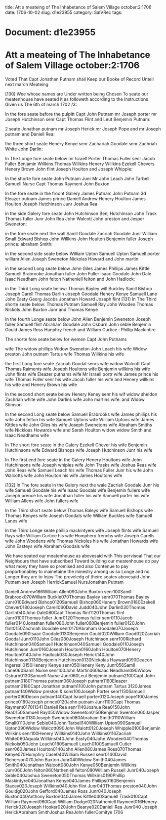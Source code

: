 title: Att a meateing of The Inhabetance of Salem Village october:2:1706
date: 1706-10-02
slug: d1e23955
category: SalVRec
tags: 




# Document: d1e23955


# Att a meateing of The Inhabetance of Salem Village october:2:1706 

Voted That Capt Jonathan Putnam shall Keep our Booke of Record Untell next march Meateing

[130] Wee whose names are Under written being Chosen To seate our meatenhouse have seated it as followeth according to the Instructions Given us The 6th of march 1702 /3:

In the fore seate before the pulpitt Capt John Putnam mr Joseph porter mr Joseph Hutchinson senr Capt Thomas Flint and Leut Benjemin Putnam:

2 seate Jonathan putnam mr Joseph Herick mr Joseph Pope and mr Joseph putnam and Daniell Rea:

the three short seate Henery Kenye senr Zachariah Goodale senr Zachriah White John Darlin:

In The Longe fore seate below mr Israell Porter Thomas Fuller senr Jacob Fuller Benjamin Willkins Thomas Willkins Henery Willkins Ezekell Chevers Henery Brown John flint Joseph Houlton and Joseph Whipple:

In the shorte fore seate John Putnam Junr Mr John Leach John Tarbell Samuell Nurse Capt Thomas Rayment John Buxton

In the fore seate in the froont Gallery James Putnam John Putnam 3d Eleazer putnam James prince Daniell Andrew Henery Houlton James Houlton Joseph Hutchinson Junr Joshua Rea

in the side Galery fore seate John Hutchinson Benj Hutchinson John Trask Thomas fuller Junr John Rea John Walcott John preston and Jesper Sweneton:

in the fore seate next the wall Samll Goodale Zacriah Goodale Junr William Small Edward Bishop John Willkins John Houlton Benjemin fuller Joseph prince: abraham Smith:

in the second side seate below William Upton Samuell Upton Samuell porter william Allen Joseph Sweneton Nickolas Howard and John martin

in the second Long seate below John Giles James Phillips James Kittle Samuell Brabrooke Jonathan fuller John Fuller Isaac Goodale John Dale Isaac Neadham John felton Natheniell felton and John Hadlock:

in the Third Long seate below: Thomas Bayley will Buckley Samll Bishop Joseph Carell Thomas Darlin Joseph Goodale Henery Kenye Samuell Lane John Easty Georg Jacobs Jonathan Howard Joseph flint [131] In The Third shorte seate below: Thomas Putnam Samuell Ray John Wooden Thomas Nickols John Buxton Junr and Thomas Kenye

In the fourth Longe seate below John Allen Benjemin Sweneton Joseph fuller Samuell flint Abraham Goodale John Osburn John seble Benjemin Gould James Ross Hunphry french and William Curtice : Phillip Mackintire 

The shorte fore seate below for wemen Capt John Putnams

wife The widow phillips Widow Sweneton John Leach his wife Widow preston John putnam Tartus wife Thomas Willkins his wife

the first Long fore seate Zacriah Goodal senrs wife widow Walcott Capt Thomas Raiments wife Joseph Houltons wife Benjemin willkins his wife John flints wife Eleazer putnams wife Mr Israell portr wife James prince his wife Thomas Fuller senr his wife Jacob fuller his wife and Henery willkins his wife and Henery Brown his wife

In the second short seate below Henery Keney senr his wif widow sheldon Zachriah white wife John Darlins wife John martins wife: and Widow Stimson

In the second Long seate below Samuell Brabrooks wife James phillips his wife John felton his wife Samuell Uptons wife William Uptons wife James Kittles wife John Giles his wife Joseph Swenetons wife Abraham Smiths wife Nickloas Howards wife and Sarah Houlton widow widow Smith and Isaac Neadhams wife

In The short fore seate in the Galery Ezekell Chever his wife Benjemin Hutchinsons wife Edward Bishops wife Joseph Hutchinson Junr his wife

In The first end fore seate in the Galery Henery Houltons wife John Hutchinsons wife Joseph whiples wife John Trasks wife Joshua Reas wife John Reas wife Samuell Leach his wife Thomas Fuller Junr his wife John Walcotts wife John Houlton his wife James Houltons wife

[132] In The fore seate in the Galery next the wale Zacriah Goodale Junr his wife Samuell Goodale his wife Isaac Goodals wife Benjemin fullers wife Joseph prence his wife Jonathan fuller his wife Samuell porter his wife William Allens wife John fullers wife

In the Third short seate below Thomas Baleys wife Samuell Bishops wife Thomas Kenyes wife Joseph Goodals wife William Buckles wife Samuell Lanes wife

In the Third Longe seate phillip mackintyers wife Joseph flints wife Samuell Rays wife William Curtice his wife Homphery frenchs wife Joseph Carells wife John Woodens wife Thomas Nickoles his wife Jonathan Howards wife John Easteys wife Abraham Goodals wife

We have seated our meatenhouse as abovesaid with This pervisoal That our Neighbours that have subscribed Toward building our meatenhouse do pay what mony they have so promised and also Contenue to pay proportionabley to mainetaine the minestry among us so Longe and no Longer they are to Injoy The preveledg of theire seates abovesaid John Putnam sen Joseph HerrickSamuel NursJonathan Putnam

Daniell Andrew186William Allen090John Buxton senr100Samll Brabrook070William Buckle070Thomas Bayley senr070Thomas Bayley Junr010Edward Bishop0120Samuell Bishop060Henery Brown0180Ezekell Chever0180Joseph Carell060David Judd040John Darlin030Thomas Darlin040John Dale080Capt Thomas flint1120Thomas flint Junr0100Thomas fuller Junr0120Thomas fuller senr0110Jacob fuller0140Jonathan fuller080John fuller080Benjemin fuller0120John flint0150Zachriah Goodale senr0170Abraham Goodale070Joseph Goodale090Isaac Goodale0130Benjemin Gould020William Good020Zacriah Goodal Junr0110John Giles080Joseph Hutchinson senr100Richard Hutchinson040Samuell Hutchinson040Samuell Goodale0110Joseph Hutchinson Junr0160Joseph Houlton0160John Houlton070Henery Houlton0140John Hadlock030Joseph Herick140John Hutchinson0130Benjemin Hutchinson0130Nickolas Hayward090Deacon Ingersall0150Henery Kenye senr050Henery Keny Junr056Samll Lane060Samll Nurse senr100John Martin060Isaac Neadham090Widow Osburn0130Samuell Nurse Junr060Leut Benjemin putnam2100Capt John putnam0180Thomas putnam060Joseph putnam1160Eleazer putnam0180Capt Jonathan putnam1100John putnam Tartus 3120James putnam140Widow preston & sons100Joseph Porter senr1130Samuell porter090Decon putnam140Capt Israell porter0120Joseph pope1100James prince0180Joseph prince0120John putnam Junr1100Capt Thomas Rayment0170[134] Daniell Rea senr1140Joshua Rea0150John Rea0150Samuell Ray050Widow Sweneton0150Benjimin Swenton060Jasper Sweneton0130Joseph Sweneton080Abraham Smith0110William Small0110John Seble040John Tarbell140William Upton090Samuell Upton090Widow Walcott090John Walott0120Joseph Whipple0100Benjemin Willkins senr100Henery Willkins0140John Willkins0116Zacriah White060Aquala Willkins040John Easty040John Wooden040Thomas Nickols050John Leach0180Samuell Leach0100Samuell Cutler senr060James Houlton0140John Allen080James Ross070Thomas Kenye070Humphry Case040William Russell senr0140David Richerson070John Buxton Junr040Widow Smith040James Smith040Jonathan Walcott080John Kenye050Benjemin Willkins Junr060John felton060Natheniell felton080William Russell Junr040Joseph Seble040Joshua Sweneton050Thomas Willkins0190Phillip Maskintyre040Jonathan Kenye040James Phillips0160Benjemin Stacey020Joseph Willkins040John flint Junr040Thomas preston040John Gouldg020John Gefford040James Ross Junr040Joseph Buxton040Anthony Buxton040James Kittle040Samuell Trask010Capt William Rayment060Capt William Dodge020Natheniell Rayment016Henery Herick020Joseph Hooker020John Bearye020Daniell Rea Junr040 Joseph HerickAbraham SmithJoshua ReaJohn fullerComitye 1706

